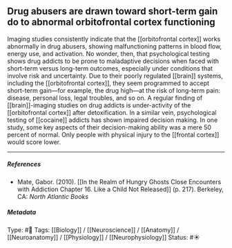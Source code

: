 ## Drug abusers are drawn toward short-term gain do to abnormal orbitofrontal cortex functioning # 

Imaging studies consistently indicate that the [[orbitofrontal cortex]] works abnormally in drug abusers, showing malfunctioning patterns in blood flow, energy use, and activation. No wonder, then, that psychological testing shows drug addicts to be prone to maladaptive decisions when faced with short-term versus long-term outcomes, especially under conditions that involve risk and uncertainty. Due to their poorly regulated [[brain]] systems, including the [[orbitofrontal cortex]], they seem programmed to accept short-term gain—for example, the drug high—at the risk of long-term pain: disease, personal loss, legal troubles, and so on. A regular finding of [[brain]]-imaging studies on drug addicts is under-activity of the [[orbitofrontal cortex]] after detoxification. In a similar vein, psychological testing of [[cocaine]] addicts has shown impaired decision making. In one study, some key aspects of their decision-making ability was a mere 50 percent of normal. Only people with physical injury to the [[frontal cortex]] would score lower.

___

##### References

- Mate, Gabor. (2010). [[In the Realm of Hungry Ghosts Close Encounters with Addiction Chapter 16. Like a Child Not Released]] (p. 217). Berkeley, CA: _North Atlantic Books_

##### Metadata

Type: #🔴 
Tags: [[Biology]] / [[Neuroscience]] / [[Anatomy]] / [[Neuroanatomy]] / [[Physiology]] / [[Neurophysiology]]
Status: #☀️ 